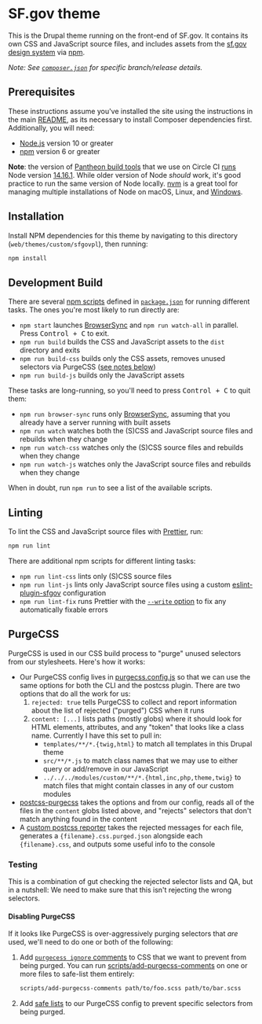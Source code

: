 # SF.gov theme

This is the Drupal theme running on the front-end of SF.gov. It contains its
own CSS and JavaScript source files, and includes assets from the [sf.gov
design system][design system] via [npm].

_Note: See [`composer.json`](../../../../composer.json) for specific branch/release details._

## Prerequisites

These instructions assume you've installed the site using the instructions in
the main [README](../../../../README.md), as its necessary to install Composer
dependencies first. Additionally, you will need:

- [Node.js] version 10 or greater
- [npm] version 6 or greater

**Note**: the version of [Pantheon build tools] that we use on Circle CI
[runs][pantheon node version] Node version
[14.16.1](https://nodejs.org/ja/blog/release/v14.16.1/). While older version of
Node _should_ work, it's good practice to run the same version of Node locally.
[nvm] is a great tool for managing multiple installations of Node on macOS,
Linux, and [Windows][nvm for windows].

## Installation

Install NPM dependencies for this theme by navigating to this directory
(`web/themes/custom/sfgovpl`), then running:

```sh
npm install
```

## Development Build

There are several [npm scripts] defined in [`package.json`](./package.json) for
running different tasks. The ones you're most likely to run directly are:

- `npm start` launches [BrowserSync] and `npm run watch-all` in parallel.
  Press <kbd>Control + C</kbd> to exit.
- `npm run build` builds the CSS and JavaScript assets to the `dist` directory
  and exits
- `npm run build-css` builds only the CSS assets, removes unused selectors via PurgeCSS ([see notes below](#purgecss))
- `npm run build-js` builds only the JavaScript assets

These tasks are long-running, so you'll need to press <kbd>Control + C</kbd> to
quit them:

- `npm run browser-sync` runs only [BrowserSync], assuming that you already have a server running with built assets
- `npm run watch` watches both the (S)CSS and JavaScript source files and rebuilds when they change
- `npm run watch-css` watches only the (S)CSS source files and rebuilds when they change
- `npm run watch-js` watches only the JavaScript source files and rebuilds when they change

When in doubt, run `npm run` to see a list of the available scripts.

## Linting

To lint the CSS and JavaScript source files with [Prettier], run:

```sh
npm run lint
```

There are additional npm scripts for different linting tasks:

- `npm run lint-css` lints only (S)CSS source files
- `npm run lint-js` lints only JavaScript source files using a custom [eslint-plugin-sfgov] configuration
- `npm run lint-fix` runs Prettier with the [`--write` option](https://prettier.io/docs/en/cli.html#--write) to fix any automatically fixable errors

## PurgeCSS

PurgeCSS is used in our CSS build process to "purge" unused selectors from our stylesheets. Here's how it works:

- Our PurgeCSS config lives in [purgecss.config.js] so that we can use the same options for both the CLI and the postcss plugin. There are two options that do all the work for us:
    1. `rejected: true` tells PurgeCSS to collect and report information about the list of rejected ("purged") CSS when it runs
    2. `content: [...]` lists paths (mostly globs) where it should look for HTML elements, attributes, and any "token" that looks like a class name. Currently I have this set to pull in:
        * `templates/**/*.{twig,html}` to match all templates in this Drupal theme
        * `src/**/*.js` to match class names that we may use to either query or add/remove in our JavaScript
        * `../../../modules/custom/**/*.{html,inc,php,theme,twig}` to match files that might contain classes in any of our custom modules
- [postcss-purgecss]() takes the options and from our config, reads all of the files in the `content` globs listed above, and "rejects" selectors that don't match anything found in the content
- A [custom postcss reporter][purge reporter] takes the rejected messages for each file, generates a `{filename}.css.purged.json` alongside each `{filename}.css`, and outputs some useful info to the console

### Testing
This is a combination of gut checking the rejected selector lists and QA, but in a nutshell: We need to make sure that this isn't rejecting the wrong selectors.

#### Disabling PurgeCSS
If it looks like PurgeCSS is over-aggressively purging selectors that _are_ used, we'll need to do one or both of the following:

1. Add [`purgecess ignore` comments](https://purgecss.com/safelisting.html#in-the-css-directly) to CSS that we want to prevent from being purged. You can run [scripts/add-purgecss-comments](https://github.com/SFDigitalServices/sfgov/blob/100d10a635792416804dc627a1215013c00d95e3/web/themes/custom/sfgovpl/scripts/add-purgecss-comments) on one or more files to safe-list them entirely:

    ```sh
    scripts/add-purgecss-comments path/to/foo.scss path/to/bar.scss
    ```

2. Add [safe lists](https://purgecss.com/safelisting.html) to our PurgeCSS config to prevent specific selectors from being purged.


[browsersync]: https://browsersync.io/
[design system]: https://github.com/SFDigitalServices/design-system
[eslint-plugin-sfgov]: https://github.com/SFDigitalServices/eslint-plugin-sfgov
[node.js]: https://nodejs.org
[npm]: https://docs.npmjs.com/downloading-and-installing-node-js-and-npm
[npm scripts]: https://docs.npmjs.com/cli/v6/using-npm/scripts
[nvm]: https://github.com/nvm-sh/nvm
[nvm for windows]: https://github.com/coreybutler/nvm-windows
[pantheon build tools]: https://pantheon.io/docs/guides/build-tools/
[pantheon node version]: https://quay.io/repository/pantheon-public/build-tools-ci/manifest/sha256:7288b1a1c30babb4e02446fd843e679c6c5807a3095df4746030cdc316ca5ad3#:~:text=NODE_VERSION%3D
[prettier]: https://prettier.io
[purgecss]: https://purgecss.com/
[postcss-purgecss]: https://github.com/FullHuman/purgecss/tree/master/packages/postcss-purgecss#readme
[postcss-import]: https://github.com/postcss/postcss-import
[purge reporter]: https://github.com/SFDigitalServices/sfgov/blob/develop/web/themes/custom/sfgovpl/lib/postcss/purgecss-reporter.js
[purgecss.config.js]: https://github.com/SFDigitalServices/sfgov/blob/develop/web/themes/custom/sfgovpl/purgecss.config.js

